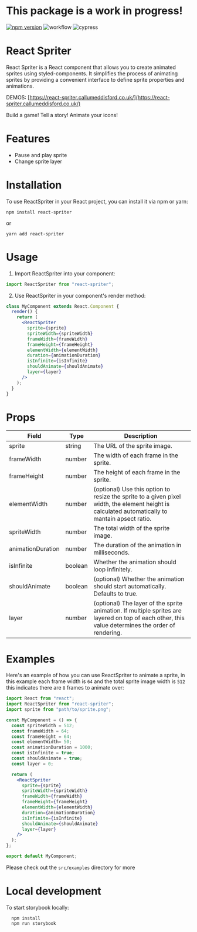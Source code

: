 # This package is a work in progress!

[![npm version](https://badge.fury.io/js/react-spriter.svg)](https://badge.fury.io/js/react-spriter)
![workflow](https://github.com/CallumEddisford/react-spriter/actions/workflows/npm-publish.yml/badge.svg)
![cypress](https://github.com/CallumEddisford/react-spriter/actions/workflows/test.yml/badge.svg)

# React Spriter
React Spriter is a React component that allows you to create animated sprites using styled-components. It simplifies the process of animating sprites by providing a convenient interface to define sprite properties and animations.

DEMOS: [https://react-spriter.callumeddisford.co.uk/](https://react-spriter.callumeddisford.co.uk/)

Build a game! Tell a story! Animate your icons!

# Features
- Pause and play sprite
- Change sprite layer

# Installation
To use ReactSpriter in your React project, you can install it via npm or yarn:

```shell
npm install react-spriter
```

or

```shell
yarn add react-spriter
```

# Usage
1. Import ReactSpriter into your component:
```jsx
import ReactSpriter from "react-spriter";
```
2. Use ReactSpriter in your component's render method:
```jsx
class MyComponent extends React.Component {
  render() {
    return (
      <ReactSpriter
        sprite={sprite}
        spriteWidth={spriteWidth}
        frameWidth={frameWidth}
        frameHeight={frameHeight}
        elementWidth={elementWidth}
        duration={animationDuration}
        isInfinite={isInfinite}
        shouldAnimate={shouldAnimate}
        layer={layer}
      />
    );
  }
}
```

# Props
| Field             | Type    | Description                                                                                                                                       |
|-------------------|---------|---------------------------------------------------------------------------------------------------------------------------------------------------|
| sprite            | string  | The URL of the sprite image.                                                                                                                      |
| frameWidth        | number  | The width of each frame in the sprite.                                                                                                            |
| frameHeight       | number  | The height of each frame in the sprite.                                                                                                           |
| elementWidth      | number  | (optional) Use this option to resize the sprite to a given pixel width, the element height is calculated automatically to mantain apsect ratio.   |
| spriteWidth       | number  | The total width of the sprite image.                                                                                                              |
| animationDuration | number  | The duration of the animation in milliseconds.                                                                                                    |
| isInfinite        | boolean | Whether the animation should loop infinitely.                                                                                                     |
| shouldAnimate     | boolean | (optional) Whether the animation should start automatically. Defaults to true.                                                                    |
| layer             | number  | (optional) The layer of the sprite animation. If multiple sprites are layered on top of each other, this value determines the order of rendering. |

# Examples
Here's an example of how you can use ReactSpriter to animate a sprite, in this example each frame width is `64` and the total sprite image width is `512` this indicates there are `8` frames to animate over:

```jsx
import React from "react";
import ReactSpriter from "react-spriter";
import sprite from "path/to/sprite.png";

const MyComponent = () => {
  const spriteWidth = 512;
  const frameWidth = 64;
  const frameHeight = 64;
  const elementWidth= 50;
  const animationDuration = 1000;
  const isInfinite = true;
  const shouldAnimate = true;
  const layer = 0;

  return (
    <ReactSpriter
      sprite={sprite}
      spriteWidth={spriteWidth}
      frameWidth={frameWidth}
      frameHeight={frameHeight}
      elementWidth={elementWidth}
      duration={animationDuration}
      isInfinite={isInfinite}
      shouldAnimate={shouldAnimate}
      layer={layer}
    />
  );
};

export default MyComponent;
```

Please check out the `src/examples` directory for more

# Local development
To start storybook locally:

```shell
  npm install
  npm run storybook
```

